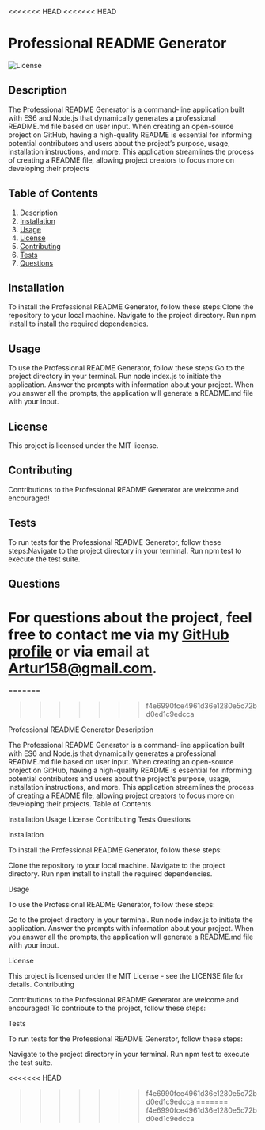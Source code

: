 
<<<<<<< HEAD
<<<<<<< HEAD
# Professional README Generator 

![License](https://img.shields.io/badge/license-MIT-blue.svg)

## Description
The Professional README Generator is a command-line application built with ES6 and Node.js that dynamically generates a professional README.md file based on user input. When creating an open-source project on GitHub, having a high-quality README is essential for informing potential contributors and users about the project’s purpose, usage, installation instructions, and more. This application streamlines the process of creating a README file, allowing project creators to focus more on developing their projects

## Table of Contents
1. [Description](#description)
2. [Installation](#installation)
3. [Usage](#usage)
4. [License](#license)
5. [Contributing](#contributing)
6. [Tests](#tests)
7. [Questions](#questions)

## Installation
To install the Professional README Generator, follow these steps:Clone the repository to your local machine. Navigate to the project directory. Run npm install to install the required dependencies.

## Usage
To use the Professional README Generator, follow these steps:Go to the project directory in your terminal. Run node index.js to initiate the application. Answer the prompts with information about your project. When you answer all the prompts, the application will generate a README.md file with your input.

## License
This project is licensed under the MIT license.

## Contributing
Contributions to the Professional README Generator are welcome and encouraged! 

## Tests
To run tests for the Professional README Generator, follow these steps:Navigate to the project directory in your terminal. Run npm test to execute the test suite.

## Questions
For questions about the project, feel free to contact me via my [GitHub profile](https://github.com/Artur158) or via email at Artur158@gmail.com.
=======
=======
>>>>>>> f4e6990fce4961d36e1280e5c72bd0ed1c9edcca

Professional README Generator Description

The Professional README Generator is a command-line application built with ES6 and Node.js that dynamically generates a professional README.md file based on user input. When creating an open-source project on GitHub, having a high-quality README is essential for informing potential contributors and users about the project's purpose, usage, installation instructions, and more. This application streamlines the process of creating a README file, allowing project creators to focus more on developing their projects. Table of Contents

Installation
Usage
License
Contributing
Tests
Questions

Installation

To install the Professional README Generator, follow these steps:

Clone the repository to your local machine.
Navigate to the project directory.
Run npm install to install the required dependencies.

Usage

To use the Professional README Generator, follow these steps:

Go to the project directory in your terminal.
Run node index.js to initiate the application.
Answer the prompts with information about your project.
When you answer all the prompts, the application will generate a README.md file with your input.

License

This project is licensed under the MIT License - see the LICENSE file for details. Contributing

Contributions to the Professional README Generator are welcome and encouraged! To contribute to the project, follow these steps:

Tests

To run tests for the Professional README Generator, follow these steps:

Navigate to the project directory in your terminal.
Run npm test to execute the test suite.

<<<<<<< HEAD
>>>>>>> f4e6990fce4961d36e1280e5c72bd0ed1c9edcca
=======
>>>>>>> f4e6990fce4961d36e1280e5c72bd0ed1c9edcca
